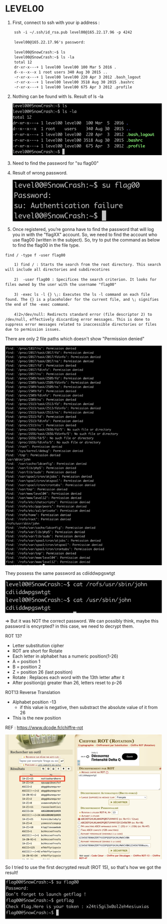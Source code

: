 LEVEL00
=======
1.  First, connect to ssh with your ip address :
```
    ssh -i ~/.ssh/id_rsa.pub level00@165.22.17.96 -p 4242

    level00@165.22.17.96's password:
        
    level00@SnowCrash:~$ ls
    level00@SnowCrash:~$ ls -la
    total 12
    dr-xr-x---+ 1 level00 level00 100 Mar 5 2016 .
    d--x--x--x 1 root users 340 Aug 30 2015 ..
    -r-xr-x---+ 1 level00 level00 220 Apr 3 2012 .bash_logout
    -r-xr-x---+ 1 level00 level00 3518 Aug 30 2015 .bashrc
    -r-xr-x---+ 1 level00 level00 675 Apr 3 2012 .profile
 ```       
2.  Nothing can be found with ls.
    Result of ls -la

    ![Alt text](image-1.png)

3.  Need to find the password for "su flag00"

4.  Result of wrong password.
 
    ![Alt text](image-2.png)

5.  Once registered, you’re gonna have to find the password that will log you in with
the "flagXX" account. So, we need to find the account who use flag00 (written in the subject). So, try to put the command as below to find the flag00 in the file type.

`find / -type f -user flag00`

```
    1) find / : Starts the search from the root directory. This search will include all directories and subdirecotires

    2)  -user flag00 : Specifices the search criterion. It looks for files owned by the user with the username "flag00"
    
    3) -exec ls -l {} \;: Executes the ls -l command on each file found. The {} is a placeholder for the current file, and \; signifies the end of the -exec command.

    4)2>/dev/null: Redirects standard error (file descriptor 2) to /dev/null, effectively discarding error messages. This is done to suppress error messages related to inaccessible directories or files due to permission issues.
```                                                                                     

There are only 2 file paths which doesn't show "Permission denied"


![Alt text](image-3.png)

They possess the same password as cdiiddwpgswtgt

![Alt text](image-4.png)

=> But it was NOT the correct password. We can possibly think, maybe this password is encyrpted? in this case, we need to decrypt them.

ROT 13?

- Letter substitution cipher
- ROT are short for Rotate
- Each letter in alphabet has a numeric position(1-26)
- A = position 1
- B = position 2
- Z = position 26 (last position)
- Rotate : Replaces each word with the 13th letter after it
- After position(p) greater than 26, letters reset to p-26

ROT13 Reverse Translation

- Alphabet position -13
  - if this value is negative, then substract the absolute value of it from 26
- This is the new position

REF : <https://www.dcode.fr/chiffre-rot>

<img src="image-6.png" width="700px" height="400px"></img>

So I tried to use the first decrypted result (ROT 15), so that's how we got the result!

![Alt text](image-5.png)
